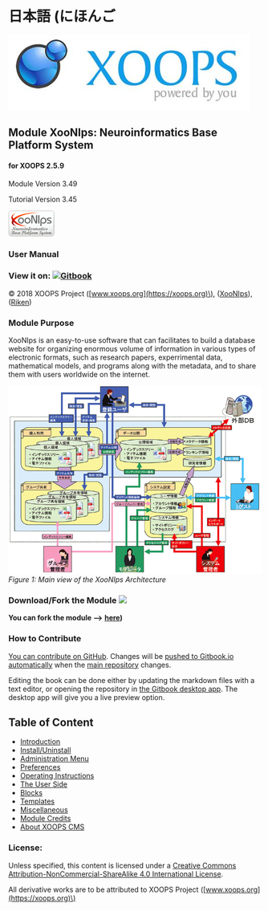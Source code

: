 # 日本語 \(にほんご

![](../../.gitbook/assets/logoxoops%20%282%29.jpg)

## Module XooNIps: Neuroinformatics Base Platform System

#### for XOOPS 2.5.9

Module Version 3.49

Tutorial Version 3.45

![](../../.gitbook/assets/logomodule%20%282%29.png)

### User Manual

### View it on: [![Gitbook](https://xoops.org/images/logoGitbookSmall.png)](https://www.gitbook.com/book/xoops/xoonips-tutorial/)

© 2018 XOOPS Project \([www.xoops.org](https://xoops.org)\), \([XooNIps](http://xoonips.osdn.jp/)\), \([Riken](http://www.riken.jp/)\)

### Module Purpose

XooNIps is an easy-to-use software that can facilitates to build a database website for organizing enormous volume of information in various types of electronic formats, such as research papers, experrimental data, mathematical models, and programs along with the metadata, and to share them with users worldwide on the internet.

![](../../.gitbook/assets/image001%20%281%29.png) _Figure 1: Main view of the XooNIps Architecture_

### Download/Fork the Module ![](https://xoops.org/images/forkit.png)

**You can fork the module --&gt;** [**here**](https://github.com/XoopsModules25x/xcl-module-xoonips)**\)**

### How to Contribute

[You can contribute on GitHub](https://github.com/XoopsDocs/XXX-tutorial). Changes will be [pushed to Gitbook.io automatically](https://www.gitbook.com/book/xoops/xoonips-tutorial/activity) when the [main repository](https://github.com/XoopsDocs/xoonips-tutorial) changes.

Editing the book can be done either by updating the markdown files with a text editor, or opening the repository in [the Gitbook desktop app](https://github.com/GitbookIO/editor/blob/master/README.md). The desktop app will give you a live preview option.

## Table of Content

* [Introduction](https://github.com/XoopsDocs/xoonips-tutorial/tree/b212e31226a6e7cba442f80b219f598c12991c7a/ja/book/0introduction.md)
* [Install/Uninstall](https://github.com/XoopsDocs/xoonips-tutorial/tree/b212e31226a6e7cba442f80b219f598c12991c7a/ja/book/1install.md)
* [Administration Menu](https://github.com/XoopsDocs/xoonips-tutorial/tree/b212e31226a6e7cba442f80b219f598c12991c7a/ja/book/2administration.md)
* [Preferences](https://github.com/XoopsDocs/xoonips-tutorial/tree/b212e31226a6e7cba442f80b219f598c12991c7a/ja/book/3preferences.md)
* [Operating Instructions](https://github.com/XoopsDocs/xoonips-tutorial/tree/b212e31226a6e7cba442f80b219f598c12991c7a/ja/book/4operations.md)
* [The User Side](https://github.com/XoopsDocs/xoonips-tutorial/tree/b212e31226a6e7cba442f80b219f598c12991c7a/ja/book/5userside.md)
* [Blocks](https://github.com/XoopsDocs/xoonips-tutorial/tree/b212e31226a6e7cba442f80b219f598c12991c7a/ja/book/6blocks.md)
* [Templates](https://github.com/XoopsDocs/xoonips-tutorial/tree/b212e31226a6e7cba442f80b219f598c12991c7a/ja/book/7templates.md)
* [Miscellaneous](https://github.com/XoopsDocs/xoonips-tutorial/tree/b212e31226a6e7cba442f80b219f598c12991c7a/ja/book/8other.md) 
* [Module Credits](https://github.com/XoopsDocs/xoonips-tutorial/tree/b212e31226a6e7cba442f80b219f598c12991c7a/ja/book/9credits.md)
* [About XOOPS CMS](https://github.com/XoopsDocs/xoonips-tutorial/tree/b212e31226a6e7cba442f80b219f598c12991c7a/ja/book/10aboutxoops.md)

### License:

Unless specified, this content is licensed under a [Creative Commons Attribution-NonCommercial-ShareAlike 4.0 International License](http://creativecommons.org/licenses/by-nc-sa/4.0/).

All derivative works are to be attributed to XOOPS Project \([www.xoops.org](https://xoops.org)\)

